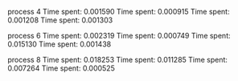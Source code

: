 process 4
Time spent: 0.001590
Time spent: 0.000915
Time spent: 0.001208
Time spent: 0.001303

process 6
Time spent: 0.002319
Time spent: 0.000749
Time spent: 0.015130
Time spent: 0.001438

process 8
Time spent: 0.018253
Time spent: 0.011285
Time spent: 0.007264
Time spent: 0.000525
